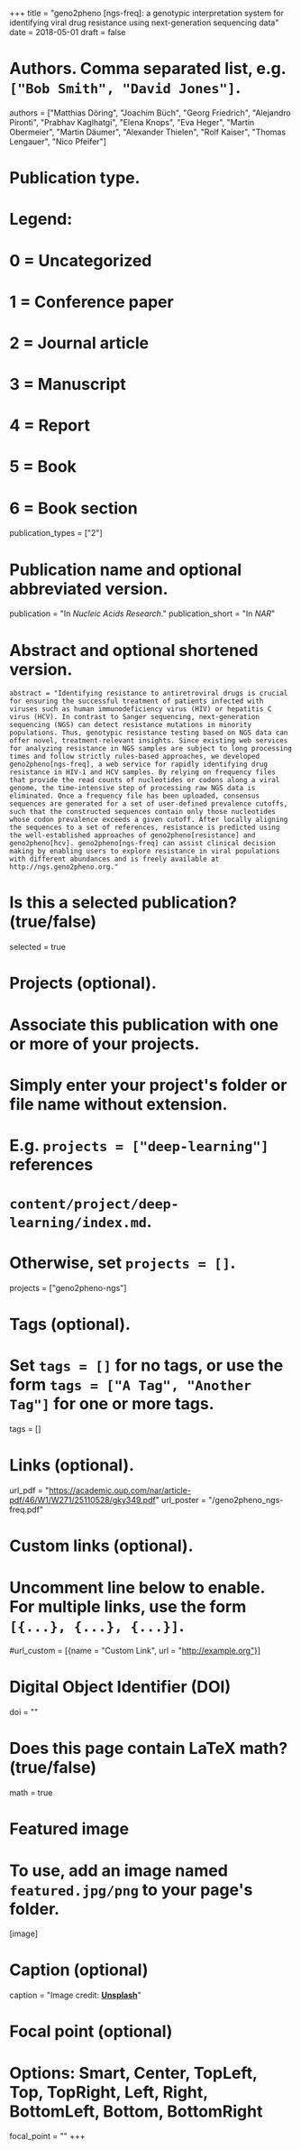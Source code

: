 +++
title = "geno2pheno [ngs-freq]: a genotypic interpretation system for identifying viral drug resistance using next-generation sequencing data"
date = 2018-05-01
draft = false

# Authors. Comma separated list, e.g. `["Bob Smith", "David Jones"]`.
authors = ["Matthias Döring", "Joachim Büch", "Georg Friedrich", "Alejandro Pironti", "Prabhav Kaglhatgi", "Elena Knops", "Eva Heger", "Martin Obermeier", "Martin Däumer", "Alexander Thielen", "Rolf Kaiser", "Thomas Lengauer", "Nico Pfeifer"]

# Publication type.
# Legend:
# 0 = Uncategorized
# 1 = Conference paper
# 2 = Journal article
# 3 = Manuscript
# 4 = Report
# 5 = Book
# 6 = Book section
publication_types = ["2"]

# Publication name and optional abbreviated version.
publication = "In *Nucleic Acids Research*."
publication_short = "In *NAR*"

# Abstract and optional shortened version.
    abstract = "Identifying resistance to antiretroviral drugs is crucial for ensuring the successful treatment of patients infected with viruses such as human immunodeficiency virus (HIV) or hepatitis C virus (HCV). In contrast to Sanger sequencing, next-generation sequencing (NGS) can detect resistance mutations in minority populations. Thus, genotypic resistance testing based on NGS data can offer novel, treatment-relevant insights. Since existing web services for analyzing resistance in NGS samples are subject to long processing times and follow strictly rules-based approaches, we developed geno2pheno[ngs-freq], a web service for rapidly identifying drug resistance in HIV-1 and HCV samples. By relying on frequency files that provide the read counts of nucleotides or codons along a viral genome, the time-intensive step of processing raw NGS data is eliminated. Once a frequency file has been uploaded, consensus sequences are generated for a set of user-defined prevalence cutoffs, such that the constructed sequences contain only those nucleotides whose codon prevalence exceeds a given cutoff. After locally aligning the sequences to a set of references, resistance is predicted using the well-established approaches of geno2pheno[resistance] and geno2pheno[hcv]. geno2pheno[ngs-freq] can assist clinical decision making by enabling users to explore resistance in viral populations with different abundances and is freely available at http://ngs.geno2pheno.org."

# Is this a selected publication? (true/false)
selected = true

# Projects (optional).
#   Associate this publication with one or more of your projects.
#   Simply enter your project's folder or file name without extension.
#   E.g. `projects = ["deep-learning"]` references 
#   `content/project/deep-learning/index.md`.
#   Otherwise, set `projects = []`.
projects = ["geno2pheno-ngs"]

# Tags (optional).
#   Set `tags = []` for no tags, or use the form `tags = ["A Tag", "Another Tag"]` for one or more tags.
tags = []

# Links (optional).
url_pdf = "https://academic.oup.com/nar/article-pdf/46/W1/W271/25110528/gky349.pdf"
url_poster = "/geno2pheno_ngs-freq.pdf"

# Custom links (optional).
#   Uncomment line below to enable. For multiple links, use the form `[{...}, {...}, {...}]`.
#url_custom = [{name = "Custom Link", url = "http://example.org"}]

# Digital Object Identifier (DOI)
doi = ""

# Does this page contain LaTeX math? (true/false)
math = true

# Featured image
# To use, add an image named `featured.jpg/png` to your page's folder. 
[image]
  # Caption (optional)
  caption = "Image credit: [**Unsplash**](https://unsplash.com/photos/pLCdAaMFLTE)"

  # Focal point (optional)
  # Options: Smart, Center, TopLeft, Top, TopRight, Left, Right, BottomLeft, Bottom, BottomRight
  focal_point = ""
+++
